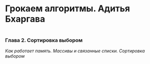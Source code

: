 # **Грокаем алгоритмы. Адитья Бхаргава**
<image src=https://img4.labirint.ru/rc/3a7e6da517de3fd690f748433aef73b4/363x561q80/books58/571060/cover.jpg?1598873204 alt=''>

### Глава 2. Сортировка выбором
_Как работает память. Массивы и связанные списки. Сортировка выбором_
